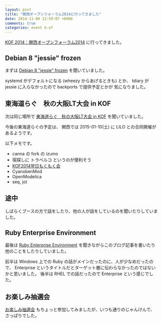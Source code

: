 ```yaml
---
layout: post
title: "関西オープンフォーラム2014に行ってきました"
date: 2014-11-08 12:59:07 +0900
comments: true
categories: event k-of
---
```

[KOF 2014：関西オープンフォーラム2014](https://k-of.jp/2014/ "KOF 2014：関西オープンフォーラム2014")
に行ってきました。

<!--more-->

## Debian 8 "jessie" frozen

まずは
[Debian 8 &quot;jessie&quot; frozen](https://k-of.jp/2014/session/583 "Debian 8 &quot;jessie&quot; frozen")
を聞いていました。

systemd がデフォルトになる (wheezy からあげるときも) とか、
tdiary が jessie に入らなかったので backports で提供予定とかが
気になりました。

## 東海道らぐ　秋の大阪LT大会 in KOF

次は同じ場所で
[東海道らぐ　秋の大阪LT大会 in KOF](https://k-of.jp/2014/session/569 "東海道らぐ　秋の大阪LT大会 in KOF")
を聞いていました。

今後の東海道らぐの予定は、
関西では 2015-01-10(土) に LILO との合同開催があるようです。

以下メモです。

- canna の fork の izumo
- 宿探しに トラベルコ というのが便利そう
- [KOF2014翌日もくもく会](http://connpass.com/event/9898/ "KOF2014翌日もくもく会")
- CyanobenMod
- OpenModelica
- seq, jot

## 途中

しばらくブースの方で話をしたり、他の人が話をしているのを聞いたりしていました。

## Ruby Enterprise Environment

最後は
[Ruby Enterprise Environment](https://k-of.jp/2014/session/549 "Ruby Enterprise Environment")
を聞きながらこのブログ記事を書いたり他のことをしたりしていました。

前半は Windows 上での Ruby の話がメインだったのに、人が少なめだったので、
Enterprise というタイトルだとターゲット層に伝わらなかったのではないかと思いました。
後半は RHEL での話だったので Enterprise という感じでした。

## お楽しみ抽選会

[お楽しみ抽選会](https://k-of.jp/2014/session/636 "お楽しみ抽選会")
もちょっと参加してみましたが、いつも通りのじゃんけんで、さっぱりでした。
